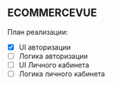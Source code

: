 ## ECOMMERCEVUE

План реализации:

- [x] UI авторизации
- [ ] Логика авторизации
- [ ] UI Личного кабинета
- [ ] Логика личного кабинета